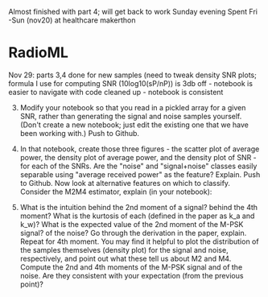Almost finished with part 4; will get back to work Sunday evening
Spent Fri -Sun (nov20) at healthcare makerthon

# RadioML

Nov 29: parts 3,4 done for new samples (need to tweak density SNR plots;
formula I use for computing SNR (10log10(sP/nP)) is 3db off
	- notebook is easier to navigate with code cleaned up
	- notebook is consistent


3. Modify your notebook so that you read in a pickled array for a given SNR, rather
than generating the signal and noise samples yourself. (Don't create a new
notebook; just edit the existing one that we have been working with.) Push to
Github.

4. In that notebook, create those three figures - the scatter plot of average
power, the density plot of average power, and the density plot of SNR - for each
of the SNRs. Are the "noise" and "signal+noise" classes easily separable using
"average received power" as the feature? Explain. Push to Github.
Now look at alternative features on which to classify. Consider the M2M4
estimator, explain (in your notebook):

5. What is the intuition behind the 2nd moment of a signal? behind the 4th
moment? What is the kurtosis of each (defined in the paper as k_a and k_w)?
What is the expected value of the 2nd moment of the M-PSK signal? of the
noise? Go through the derivation in the paper, explain. Repeat for 4th
moment. You may find it helpful to plot the distribution of the samples
themselves (density plot) for the signal and noise, respectively, and
point out what these tell us about M2 and M4.
Compute the 2nd and 4th moments of the M-PSK signal and of the
noise. Are they consistent with your expectation (from the previous
point)? 
